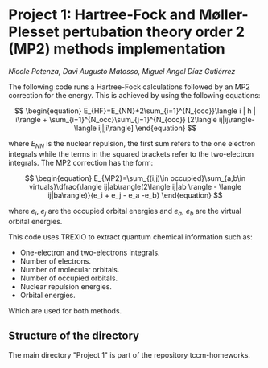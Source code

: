 Project 1: Hartree-Fock and Møller-Plesset pertubation theory order 2 (MP2) methods implementation
==================================================================================================
*Nicole Potenza, Davi Augusto Matosso, Miguel Angel Díaz Gutiérrez*

The following code runs a Hartree-Fock calculations followed by an MP2 correction for the energy. This is achieved by using the following equations:

$$
\begin{equation}
E_{HF}=E_{NN}+2\sum_{i=1}^{N_{occ}}\langle i | h | i\rangle + \sum_{i=1}^{N_occ}\sum_{j=1}^{N_{occ}} [2\langle ij|ij\rangle-\langle ij|ji\rangle]
\end{equation}
$$

where $E_{NN}$ is the nuclear repulsion, the first sum refers to the one electron integrals while the terms in the squared brackets refer to the two-electron integrals. The MP2 correction has the form:

$$
\begin{equation}
E_{MP2}=\sum_{(i,j)\in occupied}\sum_{a,b\in virtuals}\dfrac{\langle ij|ab\rangle(2\langle ij|ab \rangle - \langle ij|ba\rangle)}{e_i + e_j - e_a -e_b}
\end{equation}
$$

where $e_i$, $e_j$ are the occupied orbital energies and $e_a$, $e_b$ are the virtual orbital energies. 

This code uses TREXIO to extract quantum chemical information such as: 

* One-electron and two-electrons integrals.
* Number of electrons.
* Number of molecular orbitals.
* Number of occupied orbitals.
* Nuclear repulsion energies.
* Orbital energies.

Which are used for both methods. 

Structure of the directory
---------------------------
The main directory "Project 1" is part of the repository tccm-homeworks. 
